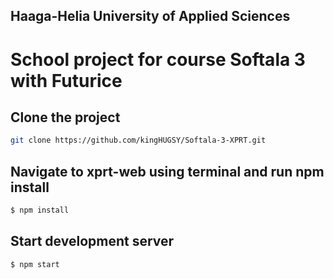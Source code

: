 
## Haaga-Helia University of Applied Sciences
# School project for course Softala 3 with Futurice

## Clone the project

```bash
git clone https://github.com/kingHUGSY/Softala-3-XPRT.git
```

## Navigate to xprt-web using terminal and run npm install
```bash
$ npm install
```

## Start development server
```bash
$ npm start
```
